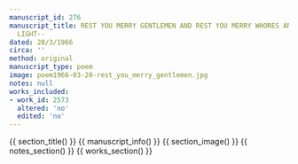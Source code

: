 ```yaml
---
manuscript_id: 276
manuscript_title: REST YOU MERRY GENTLEMEN AND REST YOU MERRY WHORES AND LET THE LAMPLIGHTS
  LIGHT--
dated: 20/3/1966
circa: ''
method: original
manuscript_type: poem
image: poem1966-03-20-rest_you_merry_gentlemen.jpg
notes: null
works_included:
- work_id: 2573
  altered: 'no'
  edited: 'no'
---
```


{{ section_title() }}
{{ manuscript_info() }}
{{ section_image() }}
{{ notes_section() }}
{{ works_section() }}
